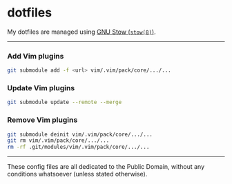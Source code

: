 # dotfiles

My dotfiles are managed using [GNU Stow (`stow(8)`)](https://www.gnu.org/software/stow/).

---

### Add Vim plugins

```sh
git submodule add -f <url> vim/.vim/pack/core/.../...
```

### Update Vim plugins

```sh
git submodule update --remote --merge
```

### Remove Vim plugins

```sh
git submodule deinit vim/.vim/pack/core/.../...
git rm vim/.vim/pack/core/.../...
rm -rf .git/modules/vim/.vim/pack/core/.../...
```

---

These config files are all dedicated to the Public Domain, without any
conditions whatsoever (unless stated otherwise).
